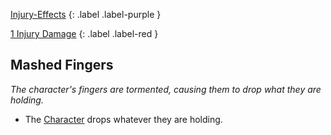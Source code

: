 
[Injury-Effects](Game/Core/Injury-Effects)
{: .label .label-purple }

[1 Injury Damage](Game/Core/Injury#Injury%20Damage)
{: .label .label-red }
## Mashed Fingers
*The character's fingers are tormented, causing them to drop what they are holding.*
* The [Character](Game/Core/Terminology#Character) drops whatever they are holding.